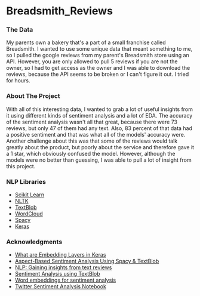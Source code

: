 # Breadsmith_Reviews

### The Data
My parents own a bakery that's a part of a small franchise called Breadsmith. I wanted to use some unique data that meant something to me, so I pulled the google reviews from my parent's Breadsmith store using an API. However, you are only allowed to pull 5 reviews if you are not the owner, so I had to get access as the owner and I was able to download the reviews, because the API seems to be broken or I can't figure it out. I tried for hours. 

### About The Project
With all of this interesting data, I wanted to grab a lot of useful insights from it using different kinds of sentiment analysis and a lot of EDA. The accuracy of the sentiment analysis wasn't all that great, because there were 73 reviews, but only 47 of them had any text. Also, 83 percent of that data had a positive sentiment and that was what all of the models' accuracy were. Another challenge about this was that some of the reviews would talk greatly about the product, but poorly about the service and therefore gave it a 1 star, which obviously confused the model. However, although the models were no better than guessing, I was able to pull a lot of insight from this project.

### NLP Libraries
* [Scikit Learn](https://scikit-learn.org/stable/)
* [NLTK](https://www.nltk.org/)
* [TextBlob](https://textblob.readthedocs.io/en/dev/)
* [WordCloud](https://pypi.org/project/wordcloud/)
* [Spacy](https://spacy.io/)
* [Keras](https://keras.io/)

### Acknowledgments
* [What are Embedding Layers in Keras](https://www.youtube.com/watch?v=OuNH5kT-aD0)
* [Aspect-Based Sentiment Analysis Using Spacy & TextBlob](https://towardsdatascience.com/aspect-based-sentiment-analysis-using-spacy-textblob-4c8de3e0d2b9)
* [NLP: Gaining insights from text reviews](https://towardsdatascience.com/nlp-gaining-insights-from-text-reviews-94ef955c58c0)
* [Sentiment Analysis using TextBlob](https://towardsdatascience.com/my-absolute-go-to-for-sentiment-analysis-textblob-3ac3a11d524)
* [Word embeddings for sentiment analysis](https://towardsdatascience.com/word-embeddings-for-sentiment-analysis-65f42ea5d26e)
* [Twitter Sentiment Analysis Notebook](https://www.kaggle.com/code/paoloripamonti/twitter-sentiment-analysis)
